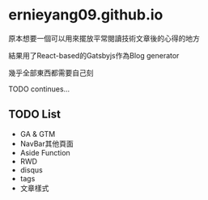 # ernieyang09.github.io

原本想要一個可以用來擺放平常閱讀技術文章後的心得的地方

結果用了React-based的Gatsbyjs作為Blog generator

幾乎全部東西都需要自己刻

TODO continues...

## TODO List

- GA & GTM
- NavBar其他頁面
- Aside Function
- RWD
- disqus
- tags
- 文章樣式

